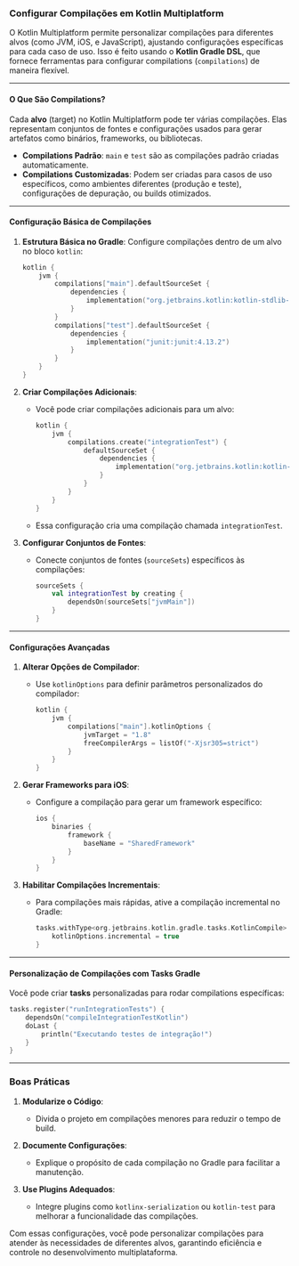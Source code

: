 ### Configurar Compilações em Kotlin Multiplatform

O Kotlin Multiplatform permite personalizar compilações para diferentes alvos (como JVM, iOS, e JavaScript), ajustando configurações específicas para cada caso de uso. Isso é feito usando o **Kotlin Gradle DSL**, que fornece ferramentas para configurar compilations (`compilations`) de maneira flexível.

---

#### O Que São Compilations?

Cada **alvo** (target) no Kotlin Multiplatform pode ter várias compilações. Elas representam conjuntos de fontes e configurações usados para gerar artefatos como binários, frameworks, ou bibliotecas.

- **Compilations Padrão**: `main` e `test` são as compilações padrão criadas automaticamente.
- **Compilations Customizadas**: Podem ser criadas para casos de uso específicos, como ambientes diferentes (produção e teste), configurações de depuração, ou builds otimizados.

---

#### Configuração Básica de Compilações

1. **Estrutura Básica no Gradle**:
   Configure compilações dentro de um alvo no bloco `kotlin`:
   ```kotlin
   kotlin {
       jvm {
           compilations["main"].defaultSourceSet {
               dependencies {
                   implementation("org.jetbrains.kotlin:kotlin-stdlib-jdk8")
               }
           }
           compilations["test"].defaultSourceSet {
               dependencies {
                   implementation("junit:junit:4.13.2")
               }
           }
       }
   }
   ```

2. **Criar Compilações Adicionais**:
   - Você pode criar compilações adicionais para um alvo:
     ```kotlin
     kotlin {
         jvm {
             compilations.create("integrationTest") {
                 defaultSourceSet {
                     dependencies {
                         implementation("org.jetbrains.kotlin:kotlin-test")
                     }
                 }
             }
         }
     }
     ```
   - Essa configuração cria uma compilação chamada `integrationTest`.

3. **Configurar Conjuntos de Fontes**:
   - Conecte conjuntos de fontes (`sourceSets`) específicos às compilações:
     ```kotlin
     sourceSets {
         val integrationTest by creating {
             dependsOn(sourceSets["jvmMain"])
         }
     }
     ```

---

#### Configurações Avançadas

1. **Alterar Opções de Compilador**:
   - Use `kotlinOptions` para definir parâmetros personalizados do compilador:
     ```kotlin
     kotlin {
         jvm {
             compilations["main"].kotlinOptions {
                 jvmTarget = "1.8"
                 freeCompilerArgs = listOf("-Xjsr305=strict")
             }
         }
     }
     ```

2. **Gerar Frameworks para iOS**:
   - Configure a compilação para gerar um framework específico:
     ```kotlin
     ios {
         binaries {
             framework {
                 baseName = "SharedFramework"
             }
         }
     }
     ```

3. **Habilitar Compilações Incrementais**:
   - Para compilações mais rápidas, ative a compilação incremental no Gradle:
     ```kotlin
     tasks.withType<org.jetbrains.kotlin.gradle.tasks.KotlinCompile> {
         kotlinOptions.incremental = true
     }
     ```

---

#### Personalização de Compilações com Tasks Gradle

Você pode criar **tasks** personalizadas para rodar compilations específicas:
```kotlin
tasks.register("runIntegrationTests") {
    dependsOn("compileIntegrationTestKotlin")
    doLast {
        println("Executando testes de integração!")
    }
}
```

---

### Boas Práticas

1. **Modularize o Código**:
   - Divida o projeto em compilações menores para reduzir o tempo de build.

2. **Documente Configurações**:
   - Explique o propósito de cada compilação no Gradle para facilitar a manutenção.

3. **Use Plugins Adequados**:
   - Integre plugins como `kotlinx-serialization` ou `kotlin-test` para melhorar a funcionalidade das compilações.

Com essas configurações, você pode personalizar compilações para atender às necessidades de diferentes alvos, garantindo eficiência e controle no desenvolvimento multiplataforma.